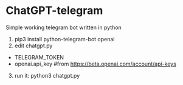 # ChatGPT-telegram
Simple working telegram bot written in python
1. pip3 install python-telegram-bot openai
2. edit chatgpt.py
- TELEGRAM_TOKEN
- openai.api_key #from https://beta.openai.com/account/api-keys
3. run it: python3 chatgpt.py
